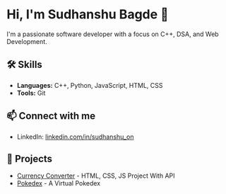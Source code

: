 # Hi, I'm Sudhanshu Bagde 👋
I'm a passionate software developer with a focus on C++, DSA, and Web Development.

## 🛠️ Skills
- **Languages:** C++, Python, JavaScript, HTML, CSS
- **Tools:** Git

## 📫 Connect with me
- LinkedIn: [linkedin.com/in/sudhanshu_on](https://www.linkedin.com/in/sudhanshu-b-19948923a?utm_source=share&utm_campaign=share_via&utm_content=profile&utm_medium=android_app)

## 💼 Projects
- [Currency Converter](https://currency-converter-ecru-zeta.vercel.app/) - HTML, CSS, JS Project With API
- [Pokedex](https://pokedexio.vercel.app/) - A Virtual Pokedex